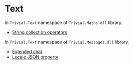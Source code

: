 # Text

In `Trivial.Text` namespace of `Trivial.Maths.dll` library.

- [String collection operators](./string)

In `Trivial.Text` namespace of `Trivial.Messages.dll` library.

- [Extended chat](./chat)
- [Locale JSON property](./json)
